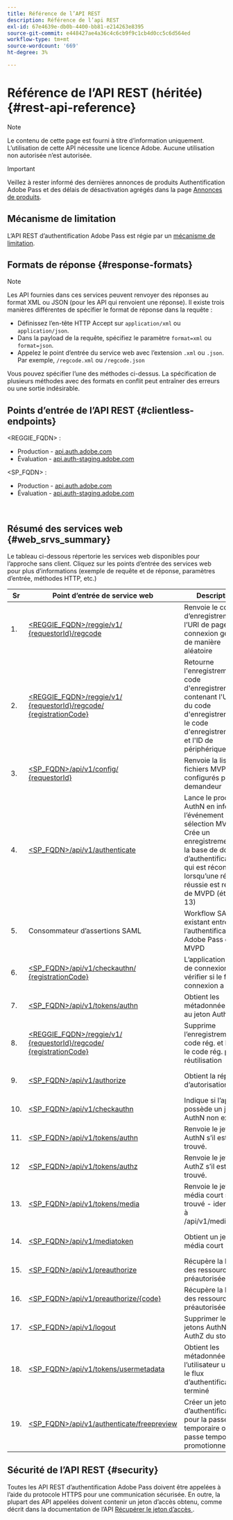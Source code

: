 ```yaml
---
title: Référence de l’API REST
description: Référence de l’api REST
exl-id: 67e4639e-db0b-4400-bb81-e214263e8395
source-git-commit: e448427ae4a36c4c6cb9f9c1cb4d0cc5c6d564ed
workflow-type: tm+mt
source-wordcount: '669'
ht-degree: 3%

---
```


# Référence de l’API REST (héritée) {#rest-api-reference}

>[!NOTE]
>
>Le contenu de cette page est fourni à titre d’information uniquement. L’utilisation de cette API nécessite une licence Adobe. Aucune utilisation non autorisée n’est autorisée.

>[!IMPORTANT]
>
> Veillez à rester informé des dernières annonces de produits Authentification Adobe Pass et des délais de désactivation agrégés dans la page [Annonces de produits](/help/authentication/product-announcements.md).

## Mécanisme de limitation

L’API REST d’authentification Adobe Pass est régie par un [mécanisme de limitation](/help/authentication/integration-guide-programmers/throttling-mechanism.md).

## Formats de réponse {#response-formats}


>[!NOTE]
>
> Les API fournies dans ces services peuvent renvoyer des réponses au format XML ou JSON (pour les API qui renvoient une réponse). Il existe trois manières différentes de spécifier le format de réponse dans la requête :
>
>* Définissez l’en-tête HTTP Accept sur `application/xml` ou `application/json`.
>* Dans la payload de la requête, spécifiez le paramètre `format=xml` ou `format=json`.
>* Appelez le point d’entrée du service web avec l’extension `.xml` ou `.json`. Par exemple, `/regcode.xml` ou `/regcode.json`
>
>Vous pouvez spécifier l’une des méthodes ci-dessus. La spécification de plusieurs méthodes avec des formats en conflit peut entraîner des erreurs ou une sortie indésirable.

## Points d’entrée de l’API REST {#clientless-endpoints}

&lt;REGGIE_FQDN> :

* Production - [api.auth.adobe.com](http://api.auth.adobe.com/)
* Évaluation - [api.auth-staging.adobe.com](http://api.auth-staging.adobe.com/)

&lt;SP_FQDN> :

* Production - [api.auth.adobe.com](http://api.auth.adobe.com/)
* Évaluation - [api.auth-staging.adobe.com](http://api.auth-staging.adobe.com/)

</br>


## Résumé des services web {#web_srvs_summary}

Le tableau ci-dessous répertorie les services web disponibles pour l’approche sans client. Cliquez sur les points d’entrée des services web pour plus d’informations (exemple de requête et de réponse, paramètres d’entrée, méthodes HTTP, etc.)


| Sr | Point d’entrée de service web | Description | <!--[Diag.  </br>Ref](http://tve.helpdocsonline.com/api-reference-v2-test#illustration)-->. | Hébergé à | Appelé par |
|-----|--------------------------------------------------------------------------------------------------------------------------------------------------------------------------------------------------|--------------------------------------------------------------------------------------------------------------------------------------------------------------------------------------------|---------------------------------------------------------------------------------------------|-----------------------------------------------------------|-----------------------------|
| 1. | [&lt;REGGIE_FQDN>/reggie/v1/ </br> {requestorId}/regcode](/help/authentication/integration-guide-programmers/legacy/rest-api-v1/apis/registration-code-request.md) | Renvoie le code d’enregistrement et l’URI de page de connexion générés de manière aléatoire | 2 | Adobe </br>service Reg Code | Smart Device |
| 2. | [&lt;REGGIE_FQDN>/reggie/v1/ </br> {requestorId}/regcode/ </br> {registrationCode}](/help/authentication/integration-guide-programmers/legacy/rest-api-v1/apis/return-registration-record.md) | Retourne l&#39;enregistrement du code d&#39;enregistrement contenant l&#39;UUID du code d&#39;enregistrement, le code d&#39;enregistrement et l&#39;ID de périphérique haché | 8 | Adobe </br>service Reg Code | Authentification Adobe Pass |
| 3. | [&lt;SP_FQDN>/api/v1/config/ </br> {requestorId}](/help/authentication/integration-guide-programmers/legacy/rest-api-v1/apis/provide-mvpd-list.md) | Renvoie la liste des fichiers MVPD configurés pour le demandeur | 5 | Adobe </br>Adobe Pass </br>authentication </br>Service | Connexion </br>Web </br>App |
| 4. | [&lt;SP_FQDN>/api/v1/authenticate](/help/authentication/integration-guide-programmers/legacy/rest-api-v1/apis/initiate-authentication.md) | Lance le processus AuthN en informant l’événement de sélection MVPD. Crée un enregistrement sur la base de données d’authentification, qui est réconcilié lorsqu’une réponse réussie est reçue de MVPD (étape 13) | 7 | Adobe </br>Adobe Pass </br>authentication </br>Service | Connexion </br>Web </br>App |
| 5. | Consommateur d’assertions SAML | Workflow SAML existant entre l’authentification Adobe Pass et MVPD | 13 | Adobe Pass </br>authentication </br>Service | Authentification Adobe Pass |
| 6. | [&lt;SP_FQDN>/api/v1/checkauthn/ </br> {registrationCode}](/help/authentication/integration-guide-programmers/legacy/rest-api-v1/apis/check-authentication-flow-by-second-screen-web-app.md) | L’application Web de connexion peut vérifier si le flux de connexion a réussi |                                                                                             | Adobe Pass </br>authentification   </br>Service | Login   </br>Web   </br>App |
| 7. | [&lt;SP_FQDN>/api/v1/tokens/authn](/help/authentication/integration-guide-programmers/legacy/rest-api-v1/apis/retrieve-authentication-token.md) | Obtient les métadonnées liées au jeton AuthN | 15 | Adobe Pass </br>authentication </br>Service | Smart Device |
| 8. | [&lt;REGGIE_FQDN>/reggie/v1/ </br> {requestorId}/regcode/ </br> {registrationCode}](/help/authentication/integration-guide-programmers/legacy/rest-api-v1/apis/delete-registration-record.md) | Supprime l’enregistrement du code rég. et libère le code rég. pour réutilisation | 16 | Adobe </br>service Reg Code | Authentification Adobe Pass |
| 9. | [&lt;SP_FQDN>/api/v1/authorize](/help/authentication/integration-guide-programmers/legacy/rest-api-v1/apis/initiate-authorization.md) | Obtient la réponse d’autorisation. | 17 | Adobe Pass </br>authentication </br>Service | Smart Device |
| 10. | [&lt;SP_FQDN>/api/v1/checkauthn](/help/authentication/integration-guide-programmers/legacy/rest-api-v1/apis/check-authentication-token.md) | Indique si l’appareil possède un jeton AuthN non expiré. |                                                                                             | Adobe Pass </br>authentication </br>Service | Smart Device |
| 11. | [&lt;SP_FQDN>/api/v1/tokens/authn](/help/authentication/integration-guide-programmers/legacy/rest-api-v1/apis/retrieve-authentication-token.md) | Renvoie le jeton AuthN s’il est trouvé. |                                                                                             | Adobe Pass </br>authentication </br>Service | Smart Device |
| 12 | [&lt;SP_FQDN>/api/v1/tokens/authz](/help/authentication/integration-guide-programmers/legacy/rest-api-v1/apis/retrieve-authorization-token.md) | Renvoie le jeton AuthZ s’il est trouvé. |                                                                                             | Adobe Pass </br>authentication </br>Service | Smart Device |
| 13. | [&lt;SP_FQDN>/api/v1/tokens/media](/help/authentication/integration-guide-programmers/legacy/rest-api-v1/apis/obtain-short-media-token.md) | Renvoie le jeton de média court s’il est trouvé - identique à /api/v1/mediatoken |                                                                                             | Adobe Pass </br>authentication </br>Service | Smart Device |
| 14. | [&lt;SP_FQDN>/api/v1/mediatoken](/help/authentication/integration-guide-programmers/legacy/rest-api-v1/apis/obtain-short-media-token.md) | Obtient un jeton de média court |                                                                                             | Adobe Pass </br>authentication </br>Service | Smart Device |
| 15. | [&lt;SP_FQDN>/api/v1/preauthorize](/help/authentication/integration-guide-programmers/legacy/rest-api-v1/apis/retrieve-list-of-preauthorized-resources.md) | Récupère la liste des ressources préautorisées |                                                                                             | Adobe Pass </br>authentication </br>Service | Smart Device |
| 16. | [&lt;SP_FQDN>/api/v1/preauthorize/{code}](/help/authentication/integration-guide-programmers/legacy/rest-api-v1/apis/retrieve-list-of-preauthorized-resources-by-second-screen-web-app.md) | Récupère la liste des ressources préautorisées |                                                                                             | Adobe Pass </br>authentication </br>Service | Application Web de connexion |
| 17. | [&lt;SP_FQDN>/api/v1/logout](/help/authentication/integration-guide-programmers/legacy/rest-api-v1/apis/initiate-logout.md) | Supprimer les jetons AuthN et AuthZ du stockage |                                                                                             | Adobe Pass </br>authentification   </br>Service | Smart Device |
| 18. | [&lt;SP_FQDN>/api/v1/tokens/usermetadata](/help/authentication/integration-guide-programmers/legacy/rest-api-v1/apis/user-metadata.md) | Obtient les métadonnées de l’utilisateur une fois le flux d’authentification terminé | S/O | S/O | Smart Device |
| 19. | [&lt;SP_FQDN>/api/v1/authenticate/freepreview](/help/authentication/integration-guide-programmers/legacy/rest-api-v1/apis/free-preview-for-temp-pass-and-promotional-temp-pass.md) | Créer un jeton d’authentification pour la passe temporaire ou la passe temporaire promotionnelle | S/O | Adobe Pass </br>authentication </br>Service | Smart Device |


## Sécurité de l’API REST {#security}

Toutes les API REST d’authentification Adobe Pass doivent être appelées à l’aide du protocole HTTPS pour une communication sécurisée. En outre, la plupart des API appelées doivent contenir un jeton d’accès obtenu, comme décrit dans la documentation de l’API [&#x200B; Récupérer le jeton d’accès &#x200B;](../../rest-apis/rest-api-dcr/apis/dynamic-client-registration-apis-retrieve-access-token.md).
